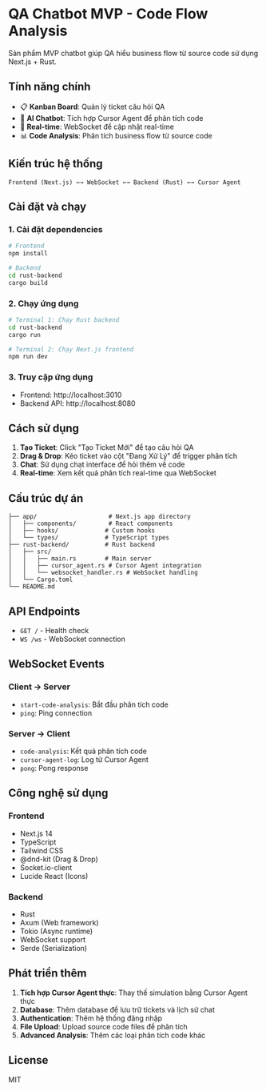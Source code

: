 # QA Chatbot MVP - Code Flow Analysis

Sản phẩm MVP chatbot giúp QA hiểu business flow từ source code sử dụng Next.js + Rust.

## Tính năng chính

- 📋 **Kanban Board**: Quản lý ticket câu hỏi QA
- 🤖 **AI Chatbot**: Tích hợp Cursor Agent để phân tích code
- 🔄 **Real-time**: WebSocket để cập nhật real-time
- 📊 **Code Analysis**: Phân tích business flow từ source code

## Kiến trúc hệ thống

```
Frontend (Next.js) ←→ WebSocket ←→ Backend (Rust) ←→ Cursor Agent
```

## Cài đặt và chạy

### 1. Cài đặt dependencies

```bash
# Frontend
npm install

# Backend
cd rust-backend
cargo build
```

### 2. Chạy ứng dụng

```bash
# Terminal 1: Chạy Rust backend
cd rust-backend
cargo run

# Terminal 2: Chạy Next.js frontend
npm run dev
```

### 3. Truy cập ứng dụng

- Frontend: http://localhost:3010
- Backend API: http://localhost:8080

## Cách sử dụng

1. **Tạo Ticket**: Click "Tạo Ticket Mới" để tạo câu hỏi QA
2. **Drag & Drop**: Kéo ticket vào cột "Đang Xử Lý" để trigger phân tích
3. **Chat**: Sử dụng chat interface để hỏi thêm về code
4. **Real-time**: Xem kết quả phân tích real-time qua WebSocket

## Cấu trúc dự án

```
├── app/                    # Next.js app directory
│   ├── components/         # React components
│   ├── hooks/             # Custom hooks
│   └── types/             # TypeScript types
├── rust-backend/          # Rust backend
│   ├── src/
│   │   ├── main.rs        # Main server
│   │   ├── cursor_agent.rs # Cursor Agent integration
│   │   └── websocket_handler.rs # WebSocket handling
│   └── Cargo.toml
└── README.md
```

## API Endpoints

- `GET /` - Health check
- `WS /ws` - WebSocket connection

## WebSocket Events

### Client → Server
- `start-code-analysis`: Bắt đầu phân tích code
- `ping`: Ping connection

### Server → Client  
- `code-analysis`: Kết quả phân tích code
- `cursor-agent-log`: Log từ Cursor Agent
- `pong`: Pong response

## Công nghệ sử dụng

### Frontend
- Next.js 14
- TypeScript
- Tailwind CSS
- @dnd-kit (Drag & Drop)
- Socket.io-client
- Lucide React (Icons)

### Backend
- Rust
- Axum (Web framework)
- Tokio (Async runtime)
- WebSocket support
- Serde (Serialization)

## Phát triển thêm

1. **Tích hợp Cursor Agent thực**: Thay thế simulation bằng Cursor Agent thực
2. **Database**: Thêm database để lưu trữ tickets và lịch sử chat
3. **Authentication**: Thêm hệ thống đăng nhập
4. **File Upload**: Upload source code files để phân tích
5. **Advanced Analysis**: Thêm các loại phân tích code khác

## License

MIT